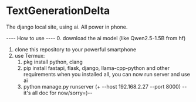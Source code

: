 # TextGenerationDelta
 The django local site, using ai.
 All power in phone.

---- How to use ----
0. download the ai model (like Qwen2.5-1.5B from hf)
1. clone this repository to your powerful smartphone
2. use Termux:
   1. pkg install python, clang
   2. pip install fastapi, flask, django, llama-cpp-python and other requirements
   when you installed all, you can now run server and use ai
   3. python manage.py runserver (+ --host 192.168.2.27 --port 8000)
--it's all doc for now/sorry=)--

